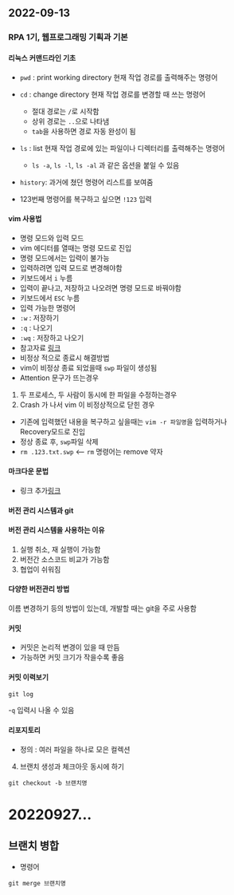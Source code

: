 ## 2022-09-13
### RPA 1기, 웹프로그래밍 기획과 기본
#### 리눅스 커맨드라인 기초
- `pwd` : print working directory 현재 작업 경로를 출력해주는 명령어
- `cd` : change directory 현재 작업 경로를 변경할 때 쓰는 명령어
  - 절대 경로는 `/`로 시작함
  - 상위 경로는 `..`으로 나타냄
  - `tab`을 사용하면 경로 자동 완성이 됨
- `ls` : list 현재 작업 경로에 있는 파일이나 디렉터리를 출력해주는 명령어
  - `ls -a`, `ls -l`, `ls -al` 과 같은 옵션을 붙일 수 있음 

- `history`: 과거에 쳤던 명령어 리스트를 보여줌
 - 123번째 명령어를 복구하고 싶으면 `!123` 입력 

#### vim 사용법
 - 명령 모드와 입력 모드
  - vim 에디터를 열때는 명령 모드로 진입
  - 명령 모드에서는 입력이 불가능
  - 입력하려면 입력 모드로 변경해야함
   - 키보드에서 `i` 누름
  - 입력이 끝나고, 저장하고 나오려면 명령 모드로 바꿔야함
   - 키보드에서 `ESC` 누름 
  - 입력 가능한 명령어
   - `:w` : 저장하기
   - `:q` : 나오기
   - `:wq` : 저장하고 나오기
  - 참고자료 [링크](https://iamfreeman.tistory.com/entry/vi-vim-%ED%8E%B8%EC%A7%91%EA%B8%B0-%EB%AA%85%EB%A0%B9%EC%96%B4-%EC%A0%95%EB%A6%AC-%EB%8B%A8%EC%B6%95%ED%82%A4-%EB%AA%A8%EC%9D%8C-%EB%AA%A9%EB%A1%9D) 
- 비정상 적으로 종료시 해결방법
 - vim이 비정상 종료 되었을때 `swp` 파일이 생성됨
 - Attention 문구가 뜨는경우
  1. 두 프로세스, 두 사람이 동시에 한 파일을 수정하는경우
  2. Crash 가 나서 vim 이 비정상적으로 닫힌 경우
 - 기존에 입력했던 내용을 복구하고 싶을때는 `vim -r 파일명`을 입력하거나 Recovery모드로 진입
 - 정상 종료 후, `swp`파일 삭제
  - `rm .123.txt.swp` <-- `rm` 명령어는 remove 약자

#### 마크다운 문법

 - 링크 추가[링크](https://heropy.blog/2017/09/30/markdown/)

#### 버전 관리 시스템과 git

#### 버전 관리 시스템을 사용하는 이유
 1. 실행 취소, 재 실행이 가능함
 2. 버전간 소스코드 비교가 가능함
 3. 협업이 쉬워짐

#### 다양한 버전관리 방법
 이름 변경하기 등의 방법이 있는데, 개발할 때는 git을 주로 사용함

 #### 커밋
  - 커밋은 논리적 변경이 있을 때 만듬
  - 가능하면 커밋 크기가 작을수록 좋음

 #### 커밋 이력보기
 ```
 git log
 ```
 -`q` 입력시 나올 수 있음

#### 리포지토리
 - 정의 : 여러 파일을 하나로 모은 컬렉션


4. 브랜치 생성과 체크아웃 동시에 하기
```
git checkout -b 브랜치명
```

# 20220927...

## 브랜치 병합

- 명령어
```
git merge 브랜치명
```